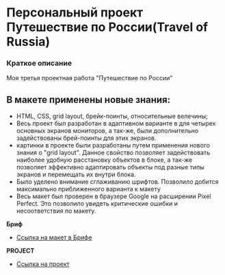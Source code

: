 
# Персональный проект Путешествие по России(Travel of Russia)
### Краткое описание
Моя третья проектная работа "Путешествие по России"

## В макете применены новые знания:
- HTML, CSS, grid layout, брейк-поинты, относительные велечины;
- Весь проект был разработан в адаптивном варианте в для четырех основных экранов мониторов, а так-же, были дополнительно задействованы брей-поинты для этих экранов.
- картинки в проекте были разработаны путем применения нового знания о "grid layout". Данное свойство позволяет задействовать наиболее удобную расстановку объектов в блоке, а так-же позволяет эффективно адаптировать объекты под разные типы экранов и перемещать их внутри блока.
- Было уделено внимание сглаживанию шрифтов. Позволило добится максимально приближенного варианта к макету
- Весь макет был проверен в браузере Google на расширении Pixel Perfect. Это позволило увидеть критические ошибки и несоответствия по макету.

**Бриф**

- [Ссылка на макет в Брифе](https://www.figma.com/file/5S2WSbEFL6awjVWJ0NWL8Q/Sprint-3_-Russia-_-desktop-%2B-mobile?t=FCBA4eQz50c3Xnls-6)

**PROJECT**

- [Ссылка на проект](https://arnodorian277.github.io/Russia-travel-s/)
